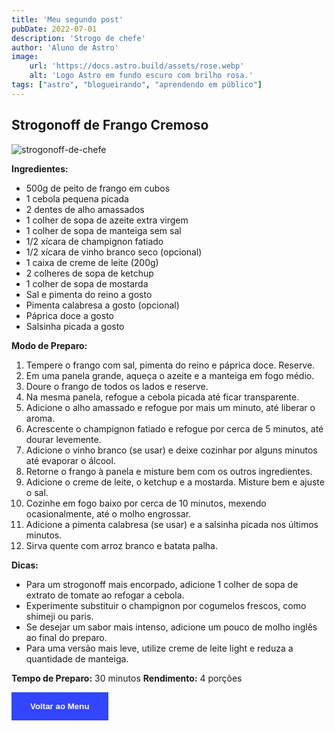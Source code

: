 ```yaml
---
title: 'Meu segundo post'
pubDate: 2022-07-01
description: 'Strogo de chefe'
author: 'Aluno de Astro'
image:
    url: 'https://docs.astro.build/assets/rose.webp'
    alt: 'Logo Astro em fundo escuro com brilho rosa.'
tags: ["astro", "blogueirando", "aprendendo em público"]
---
```

## Strogonoff de Frango Cremoso

<style>
  img {
    max-width: 100%;
    height: auto;
  }
</style>
<div style="text-align: left;">
  <img src="https://simplelivingrecipes.com/wp-content/uploads/2020/02/Brazilian-Stroganoff--500x375.jpg" alt="strogonoff-de-chefe">
</div>

**Ingredientes:**

* 500g de peito de frango em cubos
* 1 cebola pequena picada
* 2 dentes de alho amassados
* 1 colher de sopa de azeite extra virgem
* 1 colher de sopa de manteiga sem sal
* 1/2 xícara de champignon fatiado
* 1/2 xícara de vinho branco seco (opcional)
* 1 caixa de creme de leite (200g)
* 2 colheres de sopa de ketchup
* 1 colher de sopa de mostarda
* Sal e pimenta do reino a gosto
* Pimenta calabresa a gosto (opcional)
* Páprica doce a gosto
* Salsinha picada a gosto

**Modo de Preparo:**

1. Tempere o frango com sal, pimenta do reino e páprica doce. Reserve.
2. Em uma panela grande, aqueça o azeite e a manteiga em fogo médio. 
3. Doure o frango de todos os lados e reserve.
4. Na mesma panela, refogue a cebola picada até ficar transparente.
5. Adicione o alho amassado e refogue por mais um minuto, até liberar o aroma.
6. Acrescente o champignon fatiado e refogue por cerca de 5 minutos, até dourar levemente.
7. Adicione o vinho branco (se usar) e deixe cozinhar por alguns minutos até evaporar o álcool.
8. Retorne o frango à panela e misture bem com os outros ingredientes.
9. Adicione o creme de leite, o ketchup e a mostarda. Misture bem e ajuste o sal.
10. Cozinhe em fogo baixo por cerca de 10 minutos, mexendo ocasionalmente, até o molho engrossar.
11. Adicione a pimenta calabresa (se usar) e a salsinha picada nos últimos minutos.
12. Sirva quente com arroz branco e batata palha.

**Dicas:**

* Para um strogonoff mais encorpado, adicione 1 colher de sopa de extrato de tomate ao refogar a cebola.
* Experimente substituir o champignon por cogumelos frescos, como shimeji ou paris.
* Se desejar um sabor mais intenso, adicione um pouco de molho inglês ao final do preparo.
* Para uma versão mais leve, utilize creme de leite light e reduza a quantidade de manteiga.

**Tempo de Preparo:** 30 minutos
**Rendimento:** 4 porções

<style>
  .botao-menu {
    background-color: #3245ff;
    color: white;
    padding: 15px 30px;
    border: none;
    cursor: pointer;
    font-weight: bold;
  }
</style>

<button onclick="window.location.href='https://receitaspraticasdevo.netlify.app/menu/'" class="botao-menu">
  Voltar ao Menu
</button>

